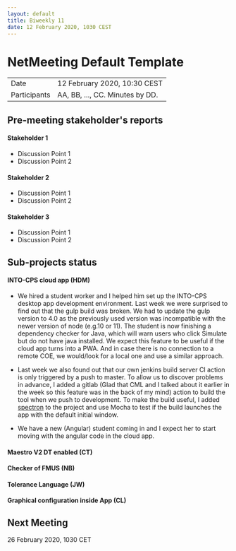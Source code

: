 ```yaml
---
layout: default
title: Biweekly 11
date: 12 February 2020, 1030 CEST
---
```


<script src="https://code.jquery.com/jquery-1.11.1.min.js">
</script>
<script src="/javascripts/edit.js"></script>
<script>setEditButonNm();</script>

# NetMeeting Default Template

|||
|---|---|
| Date | 12 February 2020, 10:30 CEST |
| Participants | AA, BB, ..., CC.  Minutes by DD. |


## Pre-meeting stakeholder's reports

<!-- Please keep in mind that the minutes are publicly available, and that
private information must be stored elsewhere.  -->

#### Stakeholder 1
* Discussion Point 1
* Discussion Point 2

#### Stakeholder 2
* Discussion Point 1
* Discussion Point 2

#### Stakeholder 3
* Discussion Point 1
* Discussion Point 2

## Sub-projects status


#### INTO-CPS cloud app (HDM)
  * We hired a student worker and I helped him set up the INTO-CPS desktop app development environment. Last week we were surprised to find out that the gulp build was broken.  We had to update the gulp version to 4.0 as the previously used version was incompatible with the newer version of node (e.g.10 or 11). The student is now finishing a dependency checker for Java, which will warn users who click Simulate but do not have java installed. We expect this feature to be useful if the cloud app turns into a PWA. And in case there is no connection to a remote COE, we would/look for a local one and use a similar approach.

  * Last week we also found out that our own jenkins build server CI action is only triggered by a push to master. To allow us to discover problems in advance, I added a gitlab (Glad that CML and I talked about it earlier in the week so this feature was in the back of my mind) action to build the tool when we push to development. To make the build useful, I added [spectron](https://www.electronjs.org/spectron) to the project and use Mocha to test if the build launches the app with the default initial window. 

  * We have a new (Angular) student coming in and I expect her to start moving with the angular code in the cloud app.


#### Maestro V2 DT enabled (CT)

#### Checker of FMUS (NB)


#### Tolerance Language (JW) 


#### Graphical configuration inside App (CL)


Next Meeting
------------

26 February 2020, 1030 CET


<div id="edit_page_div"></div>

